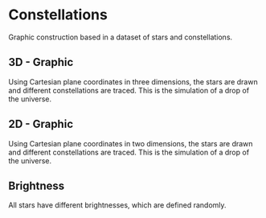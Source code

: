 # Constellations
Graphic construction based in a dataset of stars and constellations.

## 3D - Graphic

Using Cartesian plane coordinates in three dimensions, the stars are drawn and different constellations are traced. This is the simulation of a drop of the universe.

## 2D - Graphic

Using Cartesian plane coordinates in two dimensions, the stars are drawn and different constellations are traced. This is the simulation of a drop of the universe.

## Brightness

All stars have different brightnesses, which are defined randomly.
